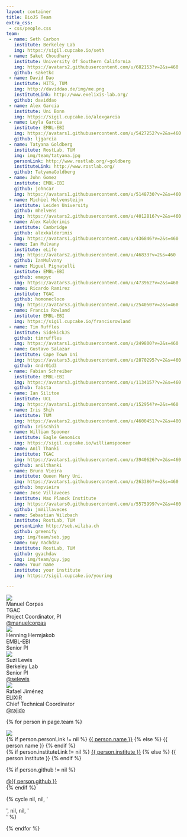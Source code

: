 ```yaml
---
layout: container
title: BioJS Team
extra_css:
 - css/people.css
team: 
 - name: Seth Carbon
   institute: Berkeley Lab
   img: https://sigil.cupcake.io/seth
 - name: Saket Choudhary
   institute: University Of Southern California
   img: https://avatars2.githubusercontent.com/u/682153?v=2&s=460
   github: saketkc
 - name: David Dao
   institute: HITS, TUM
   img: http://daviddao.de/img/me.png
   instituteLink: http://www.exelixis-lab.org/
   github: daviddao
 - name: Alex Garcia
   institute: Uni Bonn
   img: https://sigil.cupcake.io/alexgarcia
 - name: Leyla Garcia
   institute: EMBL-EBI
   img: https://avatars1.githubusercontent.com/u/5427252?v=2&s=460
   github: ljgarcia
 - name: Tatyana Goldberg
   institute: RostLab, TUM
   img: img/team/tatyana.jpg
   personLink: http://www.rostlab.org/~goldberg
   instituteLink: http://www.rostlab.org/
   github: TatyanaGoldberg
 - name: John Gomez
   institute: EMBL-EBI
   github: johncar
   img: https://avatars1.githubusercontent.com/u/5148730?v=2&s=460
 - name: Michiel Helvensteijn
   institute: Leiden University
   github: mhelvens
   img: https://avatars2.githubusercontent.com/u/4012816?v=2&s=460
 - name: Alex Kalderimis
   institute: Cambridge
   github: alexkalderimis
   img: https://avatars1.githubusercontent.com/u/436846?v=2&s=460
 - name: Ian Mulvany
   institute: eLife
   img: https://avatars2.githubusercontent.com/u/46833?v=2&s=460
   github: IanMulvany
 - name: Miguel Pignatelli
   institute: EMBL-EBI
   github: emepyc
   img: https://avatars3.githubusercontent.com/u/473962?v=2&s=460
 - name: Ricardo Ramirez
   institute: TGAC
   github: homonecloco
   img: https://avatars3.githubusercontent.com/u/254050?v=2&s=460
 - name: Francis Rowland
   institute: EMBL-EBI
   img: https://sigil.cupcake.io/francisrowland
 - name: Tim Ruffles
   institute: SidekickJS
   github: timruffles
   img: https://avatars1.githubusercontent.com/u/249800?v=2&s=460
 - name: Gustavo Salazar
   institute: Cape Town Uni
   img: https://avatars3.githubusercontent.com/u/2870295?v=2&s=460
   github: 4ndr01d3
 - name: Fabian Schreiber
   institute: EMBL-EBI
   img: https://avatars3.githubusercontent.com/u/1134157?v=2&s=460
   github: fabsta
 - name: Ian Silitoe
   institute: UCL
   img: https://avatars1.githubusercontent.com/u/152954?v=2&s=460
 - name: Iris Shih
   institute: TUM
   img: https://avatars2.githubusercontent.com/u/4600451?v=2&s=400
   github: IriscShih
 - name: William Spooner
   institute: Eagle Genomics
   img: https://sigil.cupcake.io/williamspooner
 - name: Anil Thanki
   institute: TGAC
   img: https://avatars1.githubusercontent.com/u/3940626?v=2&s=460
   github: anilthanki
 - name: Bruno Vieira
   institute: Queen Mary Uni.
   img: https://avatars1.githubusercontent.com/u/263386?v=2&s=460
   github: bmpvieira
 - name: Jose Villaveces
   institute: Max Planck Institute
   img: https://avatars0.githubusercontent.com/u/5575999?v=2&s=460
   github: jmVillaveces
 - name: Sebastian Wilzbach
   institute: RostLab, TUM
   personLink: http://seb.wilzba.ch
   github: greenify
   img: img/team/seb.jpg
 - name: Guy Yachdav
   institute: RostLab, TUM
   github: gyachdav
   img: img/team/guy.jpg
 - name: Your name
   institute: your institute
   img: https://sigil.cupcake.io/yourimg

---
```


<!-- 
IMPORTANT: please upload your image in img/team and read the README their (1:1 dimension, max 200px)
-->

<div id="people-container">

<div class="row">

<div class="col-md-2 col-xs-4">
<img src="img/team/manuelcorpas.jpg">
<div class="people-name"> Manuel Corpas </div>
<div class="people-institution"> TGAC </div>
<div class="people-position"> Project Coordinator, PI </div>
<div class="github-link"><a href="https://github.com/manuelcorpas">@manuelcorpas</a></div>
</div>

<div class="col-md-2 col-xs-4">
<img src="https://www.ebi.ac.uk/sites/ebi.ac.uk/files/styles/medium/public/person/image/Hermjakob_Henning_72.jpg">
<div class="people-name"> Henning Hermjakob </div>
<div class="people-institution"> EMBL-EBI </div>
<div class="people-position"> Senior PI </div>
</div>

<div class="col-md-2 col-xs-4">
<img src="https://sigil.cupcake.io/suzi">
<div class="people-name"> Suzi Lewis </div>
<div class="people-institution"> Berkeley Lab </div>
<div class="people-position"> Senior PI </div>
<div class="github-link"><a href="https://github.com/selewis">@selewis</a></div>
</div>

<div class="col-md-2 col-xs-4">
<img src="https://avatars1.githubusercontent.com/u/2062396?v=2&s=460">
<div class="people-name"> Rafael Jiménez  </div>
<div class="people-institution"> ELIXIR </div>
<div class="people-position"> Chief Technical Coordinator </div>
<div class="github-link"><a href="https://github.com/rajido">@rajido</a></div>
</div>


<div class="clearfix"> </div>

</div>

<div class="row">

{% for person in page.team %}

<div class="col-md-2 col-xs-4">
<img src="{{ person.img }}">
<div class="people-name">
{% if person.personLink != nil %}
<a href="{{ person.personLink }}">{{ person.name }}</a>
{% else %}
{{ person.name }}
{% endif %}
</div>
<div class="people-institution">
{% if person.instituteLink != nil %}
<a href="{{ person.instituteLink }}">{{ person.institute }}</a>
{% else %}
{{ person.institute }}
{% endif %}
</div>

{% if person.github != nil %}
<div class="github-link">
<a href="https://github.com/{{ person.github }}">@{{ person.github }}</a>
</div>
{% endif %}

</div>

{% cycle nil, nil, '<div class="visible-xs clearfix"> </div>', nil, nil, '<div class="clearfix"> </div>' %}

{% endfor %}

</div>




</div>
